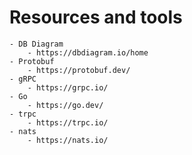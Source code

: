 # Resources and tools

    - DB Diagram
        - https://dbdiagram.io/home
    - Protobuf
        - https://protobuf.dev/
    - gRPC
        - https://grpc.io/
    - Go
        - https://go.dev/
    - trpc
        - https://trpc.io/
    - nats
        - https://nats.io/
